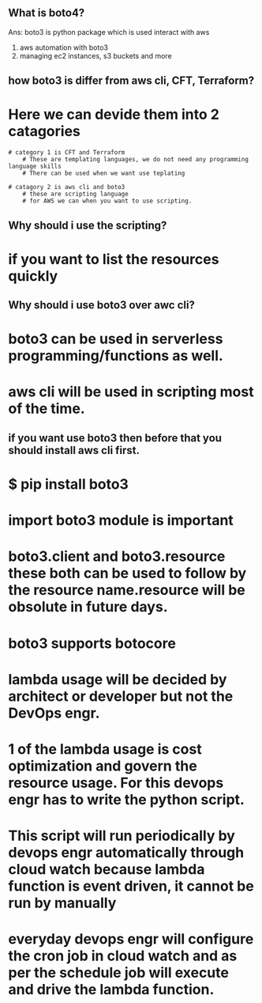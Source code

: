 ## What is boto4?
Ans: boto3 is python package which is used interact with aws
1. aws automation with boto3
2. managing ec2 instances, s3 buckets and more


## how boto3 is differ from aws cli, CFT, Terraform?

# Here we can devide them into 2 catagories

    # category 1 is CFT and Terraform
        # These are templating languages, we do not need any programming language skills
        # There can be used when we want use teplating

    # catagory 2 is aws cli and boto3
        # these are scripting language
        # for AWS we can when you want to use scripting.

## Why should i use the scripting?
# if you want to list the resources quickly        

## Why should i use boto3 over awc cli?
# boto3 can be used in serverless programming/functions as well. 
# aws cli will be used in scripting most of the time.


## if you want use boto3 then before that you should install aws cli first.

# $ pip install boto3

# import boto3 module is important
# boto3.client and boto3.resource these both can be used to follow by the resource name.resource will be obsolute in future days.
# boto3 supports botocore


# lambda usage will be decided by architect or developer but not the DevOps engr.

# 1 of the lambda usage is cost optimization and govern the resource usage. For this devops engr has to write the python script.

# This script will run periodically by devops engr automatically through cloud watch because lambda function is event driven, it cannot be run by manually

# everyday devops engr will configure the cron job in cloud watch and as per the schedule job will execute and drive the lambda function.

#



# 